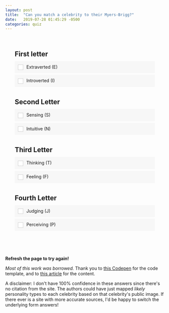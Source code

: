 ```yaml
---
layout: post
title:  "Can you match a celebrity to their Myers-Brigg?"
date:   2019-07-28 01:45:29 -0500
categories: quiz
---
```


<h2 class='celebrity-name'></h2>

<img class='celebrity-image' />
<div class="quiz">
  
  <h2 class="quiz-question">First letter</h2>
  <ul data-quiz-question="1">
    <li class="quiz-answer" data-quiz-answer="E">Extraverted (E)</li>
    <li class="quiz-answer" data-quiz-answer="I">Introverted (I)</li>
  </ul>
  
  <h2 class="quiz-question">Second Letter</h2>
  <ul data-quiz-question="2">
    <li class="quiz-answer" data-quiz-answer="S">Sensing (S)</li>
    <li class="quiz-answer" data-quiz-answer="N">Intuitive (N)</li>
  </ul>
  
  <h2 class="quiz-question">Third Letter</h2>
  <ul data-quiz-question="3">
    <li class="quiz-answer" data-quiz-answer="T">Thinking (T)</li>
    <li class="quiz-answer" data-quiz-answer="F">Feeling (F)</li>
  </ul>
  
  <h2 class="quiz-question">Fourth Letter</h2>
  <ul data-quiz-question="4">
    <li class="quiz-answer" data-quiz-answer="J">Judging (J)</li>
    <li class="quiz-answer" data-quiz-answer="P">Perceiving (P)</li>
  </ul>
</div>

<div class="quiz-result"></div>

**Refresh the page to try again!**

*Most of this work was borrowed.* Thank you to [this Codepen](https://codepen.io/tgallimore/pen/xwGOXB) for the code template, and to [this article](https://www.fromthegrapevine.com/arts/which-celebritys-personality-do-you-have) for the content.

A disclaimer: I don't have 100% confidence in these answers since there's no citation from the site. The authors could have just mapped *likely* personality types to each celebrity based on that celebrity's public image. If there ever is a site with more accurate sources, I'd be happy to switch the underlying form answers!

<style>
body {
  margin:0;
  padding:20px;
}
.celebrity-image {
    max-width: 60%;
    margin: 0 auto;
}
.quiz {
  padding:0 30px 20px 30px;
  max-width:960px;
  margin:0 auto;
}

.quiz ul {
  list-style:none;
  padding:0;
  margin:0;
}

.quiz-question {
  font-weight:bold;
  display:block;
  padding:30px 0 10px 0;
  margin:0;
}
.quiz-answer {
  margin:0;
  padding:10px;
  background:#f7f7f7;
  margin-bottom:5px;
  cursor: pointer;
}

.quiz-answer:hover {
  background:#eee;
}
  
.quiz-answer::before {
  content:"";
  display:inline-block;
  width:15px;
  height:15px;
  border:1px solid #ccc;
  background:#fff;
  vertical-align:middle;
  margin-right:10px;
}
  
.quiz-answer.active::before {
  background-color:#333;
  border-color:#333;
}

.quiz-answer.correct::before {
  background-color:green;
  border-color:green;
}

.quiz-answer.incorrect::before {
  background-color:red;
  border-color:red;
}

.quiz-answer.correct::before {
  outline: 2px solid green;
  outline-offset: 2px;    
}

.quiz-result {
  max-width:960px;
  margin:0 auto;
  font-weight:bold;
  text-align:center;
  color: #fff;
  padding:20px;
}

.good {
  background: green;
}
.mid {
  background: orange;
}
.bad {
  background: red;
}
</style>

<script
  src="https://code.jquery.com/jquery-3.4.1.js"
  integrity="sha256-WpOohJOqMqqyKL9FccASB9O0KwACQJpFTUBLTYOVvVU="
  crossorigin="anonymous"></script>

<script type="text/javascript">
var Quiz = function(){
  var self = this;
  this.init = function(){
    self._bindEvents();
    self._pickACelebrity();
  }

  this.celebrities = [
    {
        name: 'Barack Obama', answer: 'ENFJ',
        image: 'https://www.washingtonpost.com/resizer/pec7u2iaAmRp_cPEfOPNLE1qqAM=/1484x0/arc-anglerfish-washpost-prod-washpost.s3.amazonaws.com/public/MENB4PFP5EI6TIGJNUWXQGHT3I.jpg'
    },
    {
        name: 'Albert Einstein', answer: 'INTP',
        image: 'https://i2.wp.com/www.brainpickings.org/wp-content/uploads/2013/10/einsteinlaughing.jpg?w=680&ssl=1'
    },
    {
        name: 'Weird Al Yankovic', answer: 'ENTP',
        image: 'https://miro.medium.com/max/1024/1*wQ3AHAzzYrGVAidLxrcO_w.jpeg'
    },
    {
        name: 'Natalie Portman', answer: 'ESTJ',
        image: 'https://www.indiewire.com/wp-content/uploads/2018/04/shutterstock_9376223ao.jpg?w=780'
    },
    {
        name: 'Matt Damon', answer: 'ISTJ',
        image: 'https://pmcvariety.files.wordpress.com/2018/01/matt-damon-metoo.jpg?w=1000'
    },
    {
        name: 'Mother Teresa', answer: 'ISFJ',
        image: 'https://media.fromthegrapevine.com/assets/images/2016/3/teresa-small.jpg.824x0_q71.jpg'
    },
    {
        name: 'Michael J Fox', answer: 'ESTP',
        image: 'https://www.telegraph.co.uk/content/dam/film/backtothefuture/backtofuture4-xlarge.jpg'
    },
    {
        name: 'Marilyn Monroe', answer: 'ESFP',
        image: 'https://s.abcnews.com/images/GMA/marilyn-monroe-gty-jc-190131_hpMain_16x9_992.jpg'
    },
    {
        name: 'Bruce Lee', answer: 'ISTP',
        image: 'https://www.star2.com/wp-content/uploads/2018/07/str2_dabrucelee_MAIN_cn-e1532050151469-1170x480.jpg'
    },
    {
        name: 'John Travolta', answer: 'ISFP',
        image: 'https://media.fromthegrapevine.com/assets/images/2015/11/danny.jpg.824x0_q71.jpg'
    },
    {
        name: 'Jane Austen', answer: 'INTJ',
        image: 'https://www.biography.com/.image/t_share/MTM1MTY0MzU4OTI0NzM1NzYy/jane-austen_in_blue_dress_e5nojpg.jpg'
    },
    {
        name: 'Dr. Seuss', answer: 'ENFP',
        image: 'https://www.beaninspirer.com/wp-content/uploads/2019/03/Dr-Seuss-The-American-Childrens-Author-and-Cartoonist.jpg'
    },
    {
        name: 'Shirley Temple Black', answer: 'INFJ',
        image: 'https://media.fromthegrapevine.com/assets/images/2016/3/shirley-temple-0323-new.jpg.824x0_q71.jpg'
    },
    {
        name: 'J. R. R. Tolkien', answer: 'INFP',
        image: 'https://pmcvariety.files.wordpress.com/2017/07/j-rr-tolkein.jpg?w=1000'
    },
    {
        name: 'George Washington', answer: 'ISTJ',
        image: 'https://www.history.com/.image/t_share/MTYxNzYzNzIzODIyNzY5NDU0/first-10-presidents-washington-promo.jpg'
    },
    {
        name: 'Michael Jordan', answer: 'ISTP',
        image: 'https://statics.sportskeeda.com/editor/2018/03/a4a7b-1520474015-800.jpg'
    },
    {
        name: 'Steven Spielberg', answer: 'ISFP',
        image: 'https://pmcvariety.files.wordpress.com/2017/04/steven-spielberg.jpg?w=1000'
    },
    {
        name: 'Steve Jobs', answer: 'ENTJ',
        image: 'https://cdn.vox-cdn.com/thumbor/WqMY2QINJvS9H0tqdrFBXsg2ghk=/0x86:706x557/1200x800/filters:focal(0x86:706x557)/cdn.vox-cdn.com/imported_assets/847184/stevejobs.png'
    },
    {
        name: 'Walt Disney', answer: 'ENTP',
        image: 'https://www.laughingplace.com/w/wp-content/uploads/2015/12/Walt-Disney-0111.jpg'
    }

  ];

  this._pickAnswer = function($answer, $answers){
    $answers.find('.quiz-answer').removeClass('active');
    $answer.addClass('active');
  }
  this._pickACelebrity = function() {
    var nCelebrities = this.celebrities.length;  
    var random = Math.floor(Math.random() * nCelebrities);
    self.celebrity = this.celebrities[random];
    $('.celebrity-name').html(self.celebrity.name);
    // $('.celebrity-image').attr('href', self.celebrity.image);
    $('.celebrity-image').attr('src', self.celebrity.image);
  }
  this._calcResult = function(){
    var numberOfCorrectAnswers = 0;
    var fullAnswer = this.celebrity.answer;
    var currentLetter = 0;
    $('ul[data-quiz-question]').each(function(i){
      var $this = $(this),
          chosenAnswer = $this.find('.quiz-answer.active').data('quiz-answer'),
          correctAnswer = fullAnswer[currentLetter];

      if ( chosenAnswer == correctAnswer ) {
        numberOfCorrectAnswers++;

        // highlight this as correct answer
        $this.find('.quiz-answer.active').addClass('correct');
      }
      else {
        $this.find('.quiz-answer[data-quiz-answer="'+correctAnswer+'"]').addClass('correct');
        $this.find('.quiz-answer.active').addClass('incorrect');
      }
      currentLetter++;
    });
    if ( numberOfCorrectAnswers < 2 ) {
      return {code: 'bad', text: 'Pretty wrong'};
    }
    else if ( numberOfCorrectAnswers < 4 ) {
      return {code: 'mid', text: 'So close...'};
    }
    else {
      return {code: 'good', text: 'Perfect!'};
    }
  }
  this._isComplete = function(){
    var answersComplete = 0;
    $('ul[data-quiz-question]').each(function(){
      if ( $(this).find('.quiz-answer.active').length ) {
        answersComplete++;
      }
    });
    return answersComplete > 3;
  }
  this._showResult = function(result){
    $('.quiz-result').addClass(result.code).html(result.text);
  }
  this._bindEvents = function(){
    $('.quiz-answer').on('click', function(){
      var $this = $(this),
          $answers = $this.closest('ul[data-quiz-question]');
      self._pickAnswer($this, $answers);
      if ( self._isComplete() ) {

        // scroll to answer section
        $('html, body').animate({
          scrollTop: $('.quiz-result').offset().top
        });

        self._showResult( self._calcResult() );
        $('.quiz-answer').off('click');
      }
    });
  }
}

var quiz = new Quiz();
quiz.init();
</script>